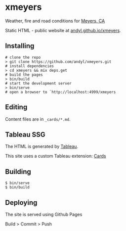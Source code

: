 # xmeyers

Weather, fire and road conditions for [Meyers, CA](https://en.wikipedia.org/wiki/Meyers,_California) 

Static HTML - public website at [andyl.github.io/xmeyers](https://andyl.github.io/xmeyers).

## Installing

```
# clone the repo 
> git clone https://github.com/andyl/xmeyers.git 
# install dependencies 
> cd xmeyers && mix deps.get
# build the pages 
> bin/build 
# start the development server 
> bin/serve 
# open a browser to `http://localhost:4999/xmeyers
```

## Editing

Content files are in `_cards/*.md`.

## Tableau SSG

The HTML is generated by [Tableau](https://github.com/elixir-tools/tableau).

This site uses a custom Tableau extension: [Cards](https://github.com/andyl/tableau_ext)

## Building

```
$ bin/serve
$ bin/build
```

## Deploying

The site is served using Github Pages

Build > Commit > Push

